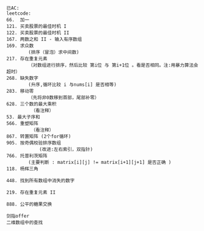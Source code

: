     已AC:
	leetcode:
	66.  加一
	121. 买卖股票的最佳时机 I
	122. 买卖股票的最佳时机 II
	167. 两数之和 II - 输入有序数组
	169. 求众数
			(排序（冒泡）求中间数)
	217. 存在重复元素
			（对数组进行排序，然后比较 第i位 与 第i+1位 。看是否相同。注:用暴力算法会超时）
	268. 缺失数字
			(升序,循环比较 i 与nums[i] 是否相等)		
	283. 移动零
			（先将非0数移到首部，尾部补零）
	628. 三个数的最大乘积
			 （看注释）
	53. 最大子序和
	566. 重塑矩阵
			 （看注释）
	867. 转置矩阵 (2个for循环)
	905. 按奇偶校验排序数组
				(改进:左右索引，双指针)
	766. 托普利茨矩阵
			(主要判断 : matrix[i][j] != matrix[i+1][j+1] 是否正确 )
	118. 杨辉三角
	
	448. 找到所有数组中消失的数字
	
	219. 存在重复元素 II
	
	888. 公平的糖果交换
	
	剑指offer
	二维数组中的查找
	
